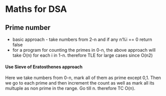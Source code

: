 # Maths for DSA

## Prime number

- basic approach - take numbers from 2-n and if any n%i == 0 return false 
- for a program for counting the primes in 0-n, the above approach will take O(n) for each i in 1-n. therefore TLE for large cases since O(n2)

#### Use Sieve of Eratosthenes approach

Here we take numbers from 0-n, mark all of them as prime except 0,1. Then we go to each prime and then increment the count as well as mark all its multuple as non prime in the range. Go till n. therefore TC O(n).